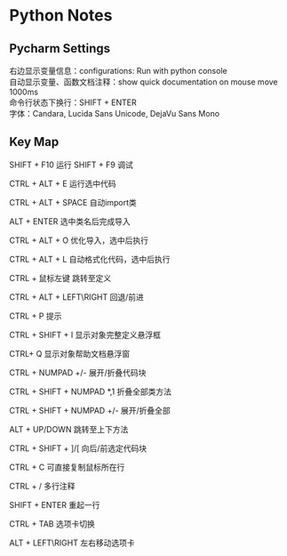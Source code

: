 Python Notes
===


Pycharm Settings
---
右边显示变量信息：configurations: Run with python console <br/>
自动显示变量、函数文档注释：show quick documentation on mouse move 1000ms <br/>
命令行状态下换行：SHIFT + ENTER <br/>
字体：Candara, Lucida Sans Unicode, DejaVu Sans Mono <br/>

Key Map
---

SHIFT + F10             运行
SHIFT + F9              调试

CTRL + ALT + E          运行选中代码

CTRL + ALT + SPACE      自动import类

ALT + ENTER             选中类名后完成导入

CTRL + ALT + O          优化导入，选中后执行

CTRL + ALT + L          自动格式化代码，选中后执行

CTRL + 鼠标左键          跳转至定义

CTRL + ALT + LEFT\RIGHT 回退/前进

CTRL + P                提示

CTRL + SHIFT + I        显示对象完整定义悬浮框

CTRL+ Q                 显示对象帮助文档悬浮窗


CTRL + NUMPAD +/-           展开/折叠代码块

CTRL + SHIFT + NUMPAD *,1   折叠全部类方法

CTRL + SHIFT + NUMPAD +/-   展开/折叠全部


ALT + UP/DOWN           跳转至上下方法

CTRL + SHIFT + ]/[      向后/前选定代码块

CTRL + C                可直接复制鼠标所在行

CTRL + /                多行注释

SHIFT + ENTER           重起一行


CTRL + TAB              选项卡切换

ALT + LEFT\RIGHT        左右移动选项卡

